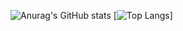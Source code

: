![Anurag's GitHub stats](https://github-readme-stats.vercel.app/api?username=HitzzDoesCoding&show_icons=true&theme=github_dark&count_private=true)
[![Top Langs](https://github-readme-stats.vercel.app/api/top-langs/?username=anuraghazra&langs_count=8&theme=github_dark&count_private=true)]

